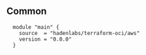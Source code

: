 <!-- Space: Projects -->
<!-- Parent: TerraformOci -->
<!-- Title: Examples TerraformOci -->
<!-- Label: Examples -->
<!-- Include: ./../disclaimer.md -->
<!-- Include: ac:toc -->

## Common

```hcl
  module "main" {
    source  = "hadenlabs/terraform-oci/aws"
    version = "0.0.0"
  }
```
